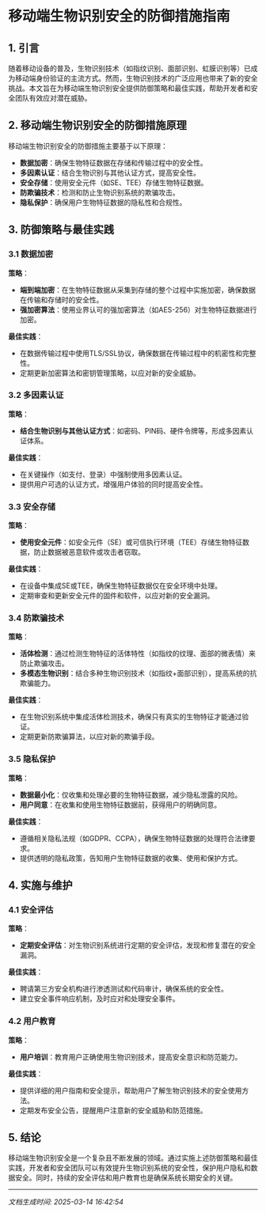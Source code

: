 # 移动端生物识别安全的防御措施指南

## 1. 引言

随着移动设备的普及，生物识别技术（如指纹识别、面部识别、虹膜识别等）已成为移动端身份验证的主流方式。然而，生物识别技术的广泛应用也带来了新的安全挑战。本文旨在为移动端生物识别安全提供防御策略和最佳实践，帮助开发者和安全团队有效应对潜在威胁。

## 2. 移动端生物识别安全的防御措施原理

移动端生物识别安全的防御措施主要基于以下原理：

- **数据加密**：确保生物特征数据在存储和传输过程中的安全性。
- **多因素认证**：结合生物识别与其他认证方式，提高安全性。
- **安全存储**：使用安全元件（如SE、TEE）存储生物特征数据。
- **防欺骗技术**：检测和防止生物识别系统的欺骗攻击。
- **隐私保护**：确保用户生物特征数据的隐私性和合规性。

## 3. 防御策略与最佳实践

### 3.1 数据加密

**策略**：
- **端到端加密**：在生物特征数据从采集到存储的整个过程中实施加密，确保数据在传输和存储时的安全性。
- **强加密算法**：使用业界认可的强加密算法（如AES-256）对生物特征数据进行加密。

**最佳实践**：
- 在数据传输过程中使用TLS/SSL协议，确保数据在传输过程中的机密性和完整性。
- 定期更新加密算法和密钥管理策略，以应对新的安全威胁。

### 3.2 多因素认证

**策略**：
- **结合生物识别与其他认证方式**：如密码、PIN码、硬件令牌等，形成多因素认证体系。

**最佳实践**：
- 在关键操作（如支付、登录）中强制使用多因素认证。
- 提供用户可选的认证方式，增强用户体验的同时提高安全性。

### 3.3 安全存储

**策略**：
- **使用安全元件**：如安全元件（SE）或可信执行环境（TEE）存储生物特征数据，防止数据被恶意软件或攻击者窃取。

**最佳实践**：
- 在设备中集成SE或TEE，确保生物特征数据仅在安全环境中处理。
- 定期审查和更新安全元件的固件和软件，以应对新的安全漏洞。

### 3.4 防欺骗技术

**策略**：
- **活体检测**：通过检测生物特征的活体特性（如指纹的纹理、面部的微表情）来防止欺骗攻击。
- **多模态生物识别**：结合多种生物识别技术（如指纹+面部识别），提高系统的抗欺骗能力。

**最佳实践**：
- 在生物识别系统中集成活体检测技术，确保只有真实的生物特征才能通过验证。
- 定期更新防欺骗算法，以应对新的欺骗手段。

### 3.5 隐私保护

**策略**：
- **数据最小化**：仅收集和处理必要的生物特征数据，减少隐私泄露的风险。
- **用户同意**：在收集和使用生物特征数据前，获得用户的明确同意。

**最佳实践**：
- 遵循相关隐私法规（如GDPR、CCPA），确保生物特征数据的处理符合法律要求。
- 提供透明的隐私政策，告知用户生物特征数据的收集、使用和保护方式。

## 4. 实施与维护

### 4.1 安全评估

**策略**：
- **定期安全评估**：对生物识别系统进行定期的安全评估，发现和修复潜在的安全漏洞。

**最佳实践**：
- 聘请第三方安全机构进行渗透测试和代码审计，确保系统的安全性。
- 建立安全事件响应机制，及时应对和处理安全事件。

### 4.2 用户教育

**策略**：
- **用户培训**：教育用户正确使用生物识别技术，提高安全意识和防范能力。

**最佳实践**：
- 提供详细的用户指南和安全提示，帮助用户了解生物识别技术的安全使用方法。
- 定期发布安全公告，提醒用户注意新的安全威胁和防范措施。

## 5. 结论

移动端生物识别安全是一个复杂且不断发展的领域。通过实施上述防御策略和最佳实践，开发者和安全团队可以有效提升生物识别系统的安全性，保护用户隐私和数据安全。同时，持续的安全评估和用户教育也是确保系统长期安全的关键。

---

*文档生成时间: 2025-03-14 16:42:54*
